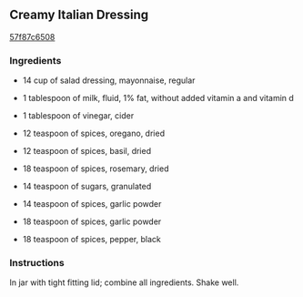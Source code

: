 ## Creamy Italian Dressing

[57f87c6508](http://www.food.com/recipe/creamy-italian-dressing-34649)

### Ingredients

 - 14 cup of salad dressing, mayonnaise, regular

 - 1 tablespoon of milk, fluid, 1% fat, without added vitamin a and vitamin d

 - 1 tablespoon of vinegar, cider

 - 12 teaspoon of spices, oregano, dried

 - 12 teaspoon of spices, basil, dried

 - 18 teaspoon of spices, rosemary, dried

 - 14 teaspoon of sugars, granulated

 - 14 teaspoon of spices, garlic powder

 - 18 teaspoon of spices, garlic powder

 - 18 teaspoon of spices, pepper, black

### Instructions

In jar with tight fitting lid; combine all ingredients. Shake well.